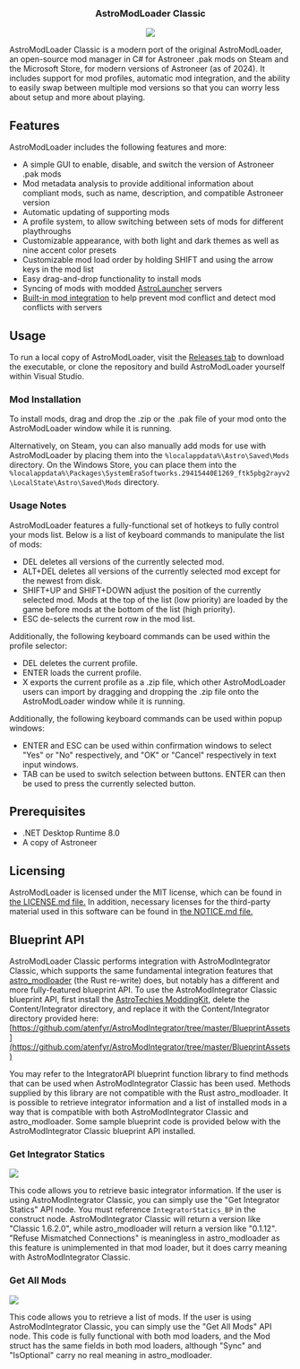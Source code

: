 <p align="center">
  <h3 align="center">AstroModLoader Classic</h3>
</p>
<p align="center"><img src="https://i.imgur.com/CQX1FpH.png"></p>

AstroModLoader Classic is a modern port of the original AstroModLoader, an open-source mod manager in C# for Astroneer .pak mods on Steam and the Microsoft Store, for modern versions of Astroneer (as of 2024). It includes support for mod profiles, automatic mod integration, and the ability to easily swap between multiple mod versions so that you can worry less about setup and more about playing.

## Features
AstroModLoader includes the following features and more:
* A simple GUI to enable, disable, and switch the version of Astroneer .pak mods
* Mod metadata analysis to provide additional information about compliant mods, such as name, description, and compatible Astroneer version
* Automatic updating of supporting mods
* A profile system, to allow switching between sets of mods for different playthroughs
* Customizable appearance, with both light and dark themes as well as nine accent color presets
* Customizable mod load order by holding SHIFT and using the arrow keys in the mod list
* Easy drag-and-drop functionality to install mods
* Syncing of mods with modded [AstroLauncher](https://github.com/ricky-davis/AstroLauncher) servers
* [Built-in mod integration](https://github.com/atenfyr/AstroModIntegrator) to help prevent mod conflict and detect mod conflicts with servers

## Usage
To run a local copy of AstroModLoader, visit the [Releases tab](https://github.com/atenfyr/AstroModLoader/releases) to download the executable, or clone the repository and build AstroModLoader yourself within Visual Studio.

### Mod Installation
To install mods, drag and drop the .zip or the .pak file of your mod onto the AstroModLoader window while it is running.

Alternatively, on Steam, you can also manually add mods for use with AstroModLoader by placing them into the `%localappdata%\Astro\Saved\Mods` directory.
On the Windows Store, you can place them into the `%localappdata%\Packages\SystemEraSoftworks.29415440E1269_ftk5pbg2rayv2\LocalState\Astro\Saved\Mods` directory.

### Usage Notes
AstroModLoader features a fully-functional set of hotkeys to fully control your mods list. Below is a list of keyboard commands to manipulate the list of mods:
* DEL deletes all versions of the currently selected mod.
* ALT+DEL deletes all versions of the currently selected mod except for the newest from disk.
* SHIFT+UP and SHIFT+DOWN adjust the position of the currently selected mod. Mods at the top of the list (low priority) are loaded by the game before mods at the bottom of the list (high priority).
* ESC de-selects the current row in the mod list.

Additionally, the following keyboard commands can be used within the profile selector:
* DEL deletes the current profile.
* ENTER loads the current profile.
* X exports the current profile as a .zip file, which other AstroModLoader users can import by dragging and dropping the .zip file onto the AstroModLoader window while it is running.

Additionally, the following keyboard commands can be used within popup windows:
* ENTER and ESC can be used within confirmation windows to select "Yes" or "No" respectively, and "OK" or "Cancel" respectively in text input windows.
* TAB can be used to switch selection between buttons. ENTER can then be used to press the currently selected button.

## Prerequisites
* .NET Desktop Runtime 8.0
* A copy of Astroneer

## Licensing
AstroModLoader is licensed under the MIT license, which can be found in [the LICENSE.md file.](https://github.com/atenfyr/AstroModLoader/blob/master/LICENSE.md) In addition, necessary licenses for the third-party material used in this software can be found in [the NOTICE.md file.](https://github.com/atenfyr/AstroModLoader/blob/master/NOTICE.md)

## Blueprint API
AstroModLoader Classic performs integration with AstroModIntegrator Classic, which supports the same fundamental integration features that [astro_modloader](https://github.com/AstroTechies/astro_modloader) (the Rust re-write) does, but notably has a different and more fully-featured blueprint API. To use the AstroModIntegrator Classic blueprint API, first install the [AstroTechies ModdingKit](https://github.com/AstroTechies/ModdingKit), delete the Content/Integrator directory, and replace it with the Content/Integrator directory provided here: [https://github.com/atenfyr/AstroModIntegrator/tree/master/BlueprintAssets](https://github.com/atenfyr/AstroModIntegrator/tree/master/BlueprintAssets)

You may refer to the IntegratorAPI blueprint function library to find methods that can be used when AstroModIntegrator Classic has been used. Methods supplied by this library are not compatible with the Rust astro_modloader. It is possible to retrieve integrator information and a list of installed mods in a way that is compatible with both AstroModIntegrator Classic and astro_modloader. Some sample blueprint code is provided below with the AstroModIntegrator Classic blueprint API installed.

### Get Integrator Statics
![](https://i.imgur.com/jBXQ5jM.png)

This code allows you to retrieve basic integrator information. If the user is using AstroModIntegrator Classic, you can simply use the "Get Integrator Statics" API node. You must reference `IntegratorStatics_BP` in the construct node. AstroModIntegrator Classic will return a version like "Classic 1.6.2.0", while astro_modloader will return a version like "0.1.12". "Refuse Mismatched Connections" is meaningless in astro_modloader as this feature is unimplemented in that mod loader, but it does carry meaning with AstroModIntegrator Classic.

### Get All Mods
![](https://i.imgur.com/peQ6Cq3.png)

This code allows you to retrieve a list of mods. If the user is using AstroModIntegrator Classic, you can simply use the "Get All Mods" API node. This code is fully functional with both mod loaders, and the Mod struct has the same fields in both mod loaders, although "Sync" and "IsOptional" carry no real meaning in astro_modloader.
